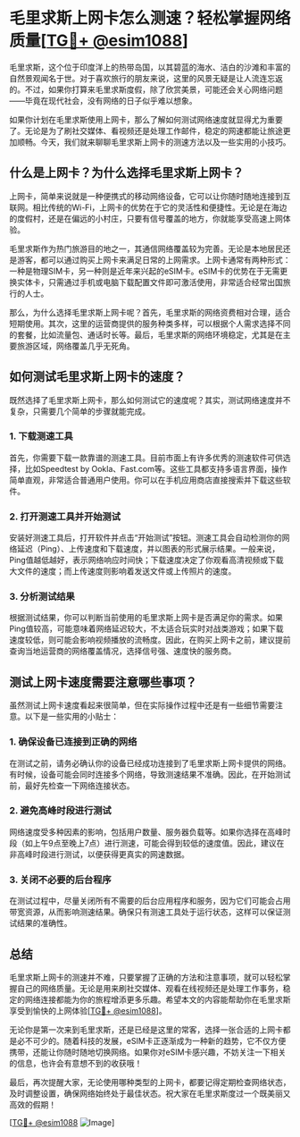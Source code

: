 # 毛里求斯上网卡怎么测速？轻松掌握网络质量[[TG💪+ @esim1088](https://t.me/s/esim1088)]

毛里求斯，这个位于印度洋上的热带岛国，以其碧蓝的海水、洁白的沙滩和丰富的自然景观闻名于世。对于喜欢旅行的朋友来说，这里的风景无疑是让人流连忘返的。不过，如果你打算来毛里求斯度假，除了欣赏美景，可能还会关心网络问题——毕竟在现代社会，没有网络的日子似乎难以想象。

如果你计划在毛里求斯使用上网卡，那么了解如何测试网络速度就显得尤为重要了。无论是为了刷社交媒体、看视频还是处理工作邮件，稳定的网速都能让旅途更加顺畅。今天，我们就来聊聊毛里求斯上网卡的测速方法以及一些实用的小技巧。

## 什么是上网卡？为什么选择毛里求斯上网卡？

上网卡，简单来说就是一种便携式的移动网络设备，它可以让你随时随地连接到互联网。相比传统的Wi-Fi，上网卡的优势在于它的灵活性和便捷性。无论是在海边的度假村，还是在偏远的小村庄，只要有信号覆盖的地方，你就能享受高速上网体验。

毛里求斯作为热门旅游目的地之一，其通信网络覆盖较为完善。无论是本地居民还是游客，都可以通过购买上网卡来满足日常的上网需求。上网卡通常有两种形式：一种是物理SIM卡，另一种则是近年来兴起的eSIM卡。eSIM卡的优势在于无需更换实体卡，只需通过手机或电脑下载配置文件即可激活使用，非常适合经常出国旅行的人士。

那么，为什么选择毛里求斯上网卡呢？首先，毛里求斯的网络资费相对合理，适合短期使用。其次，这里的运营商提供的服务种类多样，可以根据个人需求选择不同的套餐，比如流量包、通话时长等。最后，毛里求斯的网络环境稳定，尤其是在主要旅游区域，网络覆盖几乎无死角。

## 如何测试毛里求斯上网卡的速度？

既然选择了毛里求斯上网卡，那么如何测试它的速度呢？其实，测试网络速度并不复杂，只需要几个简单的步骤就能完成。

### 1. 下载测速工具

首先，你需要下载一款靠谱的测速工具。目前市面上有许多优秀的测速软件可供选择，比如Speedtest by Ookla、Fast.com等。这些工具都支持多语言界面，操作简单直观，非常适合普通用户使用。你可以在手机应用商店直接搜索并下载这些软件。

### 2. 打开测速工具并开始测试

安装好测速工具后，打开软件并点击“开始测试”按钮。测速工具会自动检测你的网络延迟（Ping）、上传速度和下载速度，并以图表的形式展示结果。一般来说，Ping值越低越好，表示网络响应时间快；下载速度决定了你观看高清视频或下载大文件的速度；而上传速度则影响着发送文件或上传照片的速度。

### 3. 分析测试结果

根据测试结果，你可以判断当前使用的毛里求斯上网卡是否满足你的需求。如果Ping值较高，可能意味着网络延迟较大，不太适合玩实时对战类游戏；如果下载速度较低，则可能会影响视频播放的流畅度。因此，在购买上网卡之前，建议提前查询当地运营商的网络覆盖情况，选择信号强、速度快的服务商。

## 测试上网卡速度需要注意哪些事项？

虽然测试上网卡速度看起来很简单，但在实际操作过程中还是有一些细节需要注意。以下是一些实用的小贴士：

### 1. 确保设备已连接到正确的网络

在测试之前，请务必确认你的设备已经成功连接到了毛里求斯上网卡提供的网络。有时候，设备可能会同时连接多个网络，导致测速结果不准确。因此，在开始测试前，最好先检查一下网络连接状态。

### 2. 避免高峰时段进行测试

网络速度受多种因素的影响，包括用户数量、服务器负载等。如果你选择在高峰时段（如上午9点至晚上7点）进行测速，可能会得到较低的速度值。因此，建议在非高峰时段进行测试，以便获得更真实的网速数据。

### 3. 关闭不必要的后台程序

在测试过程中，尽量关闭所有不需要的后台应用程序和服务，因为它们可能会占用带宽资源，从而影响测速结果。确保只有测速工具处于运行状态，这样可以保证测试结果的准确性。

## 总结

毛里求斯上网卡的测速并不难，只要掌握了正确的方法和注意事项，就可以轻松掌握自己的网络质量。无论是用来刷社交媒体、观看在线视频还是处理工作事务，稳定的网络连接都能为你的旅程增添更多乐趣。希望本文的内容能帮助你在毛里求斯享受到愉快的上网体验[[TG💪+ @esim1088](https://t.me/s/esim1088)]。

无论你是第一次来到毛里求斯，还是已经是这里的常客，选择一张合适的上网卡都是必不可少的。随着科技的发展，eSIM卡正逐渐成为一种新的趋势，它不仅方便携带，还能让你随时随地切换网络。如果你对eSIM卡感兴趣，不妨关注一下相关的信息，也许会有意想不到的收获哦！

最后，再次提醒大家，无论使用哪种类型的上网卡，都要记得定期检查网络状态，及时调整设置，确保网络始终处于最佳状态。祝大家在毛里求斯度过一个既美丽又高效的假期！

[[TG💪+ @esim1088](https://t.me/s/esim1088) ![Image](https://i.postimg.cc/4NQfJmqS/Snipaste-2025-05-13-00-14-12.png)]